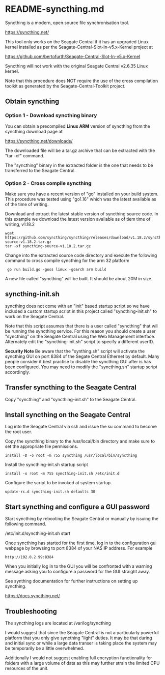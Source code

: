 # README-syncthing.md
Syncthing is a modern, open source file synchronisation tool.

https://syncthing.net/

This tool only works on the Seagate Central if it has an upgraded
Linux kernel installed as per the 
Seagate-Central-Slot-In-v5.x-Kernel
project at

https://github.com/bertofurth/Seagate-Central-Slot-In-v5.x-Kernel

Syncthing will not work with the original Seagate Central v2.6.35
Linux kernel.

Note that this procedure does NOT require the use of the cross
compilation toolkit as generated by the Seagate-Central-Toolkit
project.

## Obtain syncthing
### Option 1 - Download syncthing binary
You can obtain a precompiled **Linux ARM** version of syncthing
from the syncthing download page at

https://syncthing.net/downloads/

The downloaded file will be a tar.gz archive that can be extracted
with the "tar -xf" command. 

The "syncthing" binary in the extracted folder is the one that needs
to be transferred to the Seagate Central.

### Option 2 - Cross compile syncthing
Make sure you have a recent version of "go" installed on your build 
system. This procedure was tested using "go1.16" which was the latest
available as of the time of writing.

Download and extract the latest stable version of syncthing source
code. In this example we download the latest version available as of
tiem time of writing, v1.18.2

    wget https://github.com/syncthing/syncthing/releases/download/v1.18.2/syncthing-source-v1.18.2.tar.gz
    tar -xf syncthing-source-v1.18.2.tar.gz

Change into the extracted source code directory and execute the 
following command to cross compile syncthing for the arm 32 
platform

     go run build.go -goos linux -goarch arm build

A new file called "syncthing" will be built. It should be about 20M 
in size.

## syncthing-init.sh
syncthing does not come with an "init" based startup script so we 
have included a custom startup script in this project called
"syncthing-init.sh" to work on the Seagate Central.

Note that this script assumes that there is a user called "syncthing"
that will be running the syncthing service. For this reason you should
create a user "syncthing" on the Seagate Central using the Web 
Management interface. Alternately edit the "syncthing-init.sh" script
to specify a different userID.

**Security Note** Be aware that the "synthing.sh" script will activate
the syncthing GUI on port 8384 of the Segate Central Ethernet by default.
Many people consider it best practise to disable the syncthing GUI
after is has been configured. You may need to modify the "syncthing.sh"
startup script accordingly.

## Transfer syncthing to the Seagate Central
Copy "syncthing" and "syncthing-init.sh" to the Seagate Central.

## Install syncthing on the Seagate Central
Log into the Seagate Central via ssh and issue the su command to become
the root user.

Copy the syncthing binary to the /usr/local/bin directory and make sure
to set the appropriate file permissions.

    install -D -o root -m 755 syncthing /usr/local/bin/syncthing

Install the syncthing-init.sh startup script

    install -o root -m 755 syncthing-init.sh /etc/init.d

Configure the script to be invoked at system startup.

    update-rc.d syncthing-init.sh defaults 30

## Start syncthing and configure a GUI password
Start syncthing by rebooting the Seagate Central or manually by issuing
the following command.

/etc/init.d/syncthing-init.sh start

Once syncthing has started for the first time, log in to the configuration 
gui webpage by browsing to port 8384 of your NAS IP address. For example

    http://192.0.2.99:8384

When you initially log in to the GUI you will be confronted with a warning
message asking you to configure a password for the GUI straight away. 

See synthing documentation for further instructions on setting up
syncthing.

https://docs.syncthing.net/

## Troubleshooting
The syncthing logs are located at /var/log/syncthing

I would suggest that since the Seagate Central is not a particularly powerful
platform that you only give syncthing "light" duties. It may be that during
and initial sync or while a large data transer is taking place the system may
be temporarily be a little overwhelmed.

Additionally I would not suggest enabling full encryption functionality
for folders with a large volume of data as this may further strain the limited
CPU resources of the unit.
